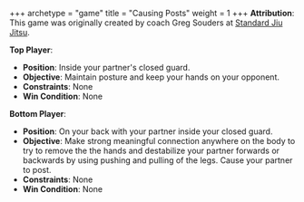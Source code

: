 +++
archetype = "game"
title = "Causing Posts"
weight = 1
+++
**Attribution**: This game was originally created by coach Greg Souders at [Standard Jiu Jitsu](https://standardjiujitsu.com).

**Top Player**:
  * **Position**: Inside your partner's closed guard.
  * **Objective**: Maintain posture and keep your hands on your opponent.
  * **Constraints**: None
  * **Win Condition**: None

**Bottom Player**:
  * **Position**: On your back with your partner inside your closed guard.
  * **Objective**: Make strong meaningful connection anywhere on the body to try to remove the the hands and destabilize your partner forwards or backwards by using pushing and pulling of the legs. Cause your partner to post.
  * **Constraints**: None
  * **Win Condition**: None
